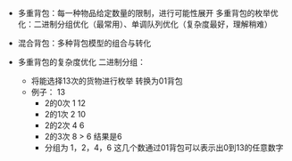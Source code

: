 + 多重背包：每一种物品给定数量的限制，进行可能性展开
多重背包的枚举优化：二进制分组优化（最常用）、单调队列优化（复杂度最好，理解稍难）

+ 混合背包：多种背包模型的组合与转化

+ 多重背包的复杂度优化 二进制分组：
  + 将能选择13次的货物进行枚举 转换为01背包
  + 例子： 13
    + 2的0次 1 12
    + 2的1次 2 10
    + 2的2次 4 6
    + 2的3次 8 > 6  结果是6
    + 分组为 1，2，4，6 这几个数通过01背包可以表示出0到13的任意数字